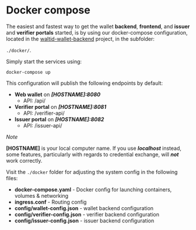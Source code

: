 # Docker compose

The easiest and fastest way to get the wallet **backend**, **frontend**, and **issuer** and **verifier portals** started, is by using our docker-compose configuration, located in the [waltid-wallet-backend](https://github.com/walt-id/waltid-wallet-backend) project, in the subfolder:

`./docker/`.

Simply start the services using:

```
docker-compose up
```

This configuration will publish the following endpoints by default:

* **Web wallet** on _**\[HOSTNAME]:8080**_
  * API: /api/
* **Verifier portal** on _**\[HOSTNAME]:8081**_
  * API: /verifier-api/
* **Issuer portal** on _**\[HOSTNAME]:8082**_
  * API: /issuer-api/

_Note_

**\[HOSTNAME]** is your local computer name. If you use _**localhost**_ instead, some features, particularly with regards to credential exchange, will _**not**_ work correctly.

Visit the `./docker` folder for adjusting the system config in the following files:

* **docker-compose.yaml** - Docker config for launching containers, volumes & networking
* **ingress.conf** - Routing config
* **config/wallet-config.json** - wallet backend configuration
* **config/verifier-config.json** - verifier backend configuration
* **config/issuer-config.json** - issuer backend configuration

